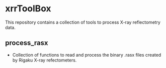 # xrrToolBox

This repository contains a collection of tools to process X-ray reflectometry data.

## process_rasx
 - Collection of functions to read and process the binary .rasx files created by Rigaku X-ray refectometers.